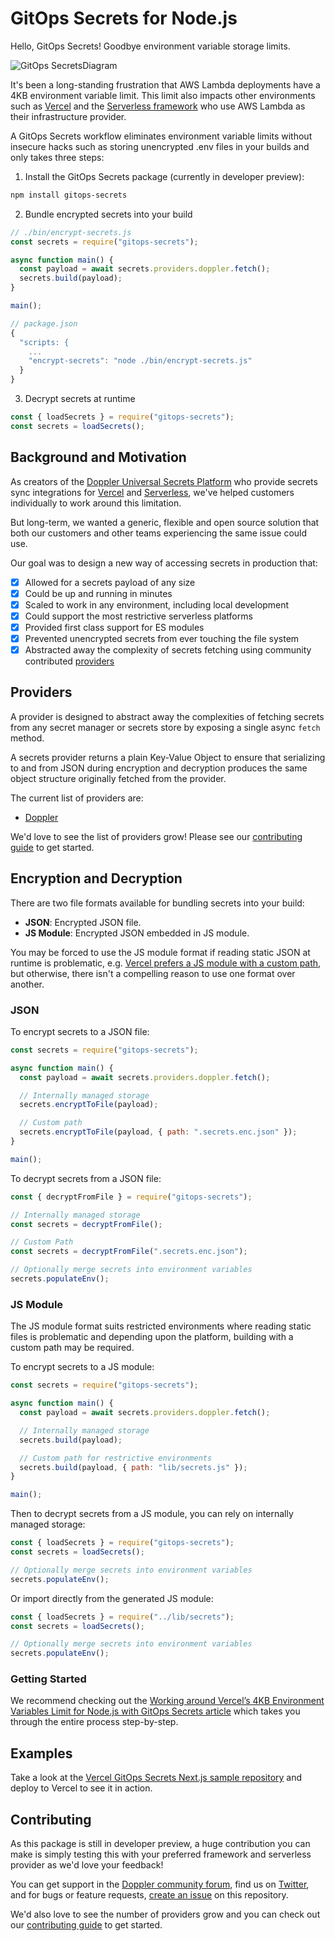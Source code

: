 # GitOps Secrets for Node.js

Hello, GitOps Secrets! Goodbye environment variable storage limits.

![GitOps SecretsDiagram](https://user-images.githubusercontent.com/133014/158977309-ce9efc17-ba94-4cb7-a7a4-bdb101a67e6d.jpg)

It's been a long-standing frustration that AWS Lambda deployments have a 4KB environment variable limit. This limit also impacts other environments such as [Vercel](https://vercel.com/support/articles/how-do-i-workaround-vercel-s-4-kb-environment-variables-limit) and the [Serverless framework](https://www.serverless.com/framework/docs/providers/aws/guide/variables) who use AWS Lambda as their infrastructure provider.

A GitOps Secrets workflow eliminates environment variable limits without insecure hacks such as storing unencrypted .env files in your builds and only takes three steps:

1. Install the GitOps Secrets package (currently in developer preview):

```sh
npm install gitops-secrets
```

2. Bundle encrypted secrets into your build

```js
// ./bin/encrypt-secrets.js
const secrets = require("gitops-secrets");

async function main() {
  const payload = await secrets.providers.doppler.fetch();
  secrets.build(payload);
}

main();
```

```js
// package.json
{
  "scripts: {
    ...
    "encrypt-secrets": "node ./bin/encrypt-secrets.js"
  }
}
```

3. Decrypt secrets at runtime

```js
const { loadSecrets } = require("gitops-secrets");
const secrets = loadSecrets();
```

## Background and Motivation

As creators of the [Doppler Universal Secrets Platform](https://www.doppler.com/) who provide secrets sync integrations for [Vercel](https://vercel.com/integrations/doppler) and [Serverless](https://docs.doppler.com/docs/enclave-installation-serverless), we've helped customers individually to work around this limitation.

But long-term, we wanted a generic, flexible and open source solution that both our customers and other teams experiencing the same issue could use.

Our goal was to design a new way of accessing secrets in production that:

- [x] Allowed for a secrets payload of any size
- [x] Could be up and running in minutes
- [x] Scaled to work in any environment, including local development
- [x] Could support the most restrictive serverless platforms
- [x] Provided first class support for ES modules
- [x] Prevented unencrypted secrets from ever touching the file system
- [x] Abstracted away the complexity of secrets fetching using community contributed [providers](./src/providers/)

## Providers

A provider is designed to abstract away the complexities of fetching secrets from any secret manager or secrets store by exposing a single async `fetch` method.

A secrets provider returns a plain Key-Value Object to ensure that serializing to and from JSON during encryption and decryption produces the same object structure originally fetched from the provider.

The current list of providers are:

- [Doppler](./src/providers/doppler.js)

We'd love to see the list of providers grow! Please see our [contributing guide](CONTRIBUTING.md) to get started.

## Encryption and Decryption

There are two file formats available for bundling secrets into your build:

- **JSON**: Encrypted JSON file.
- **JS Module**: Encrypted JSON embedded in JS module.

You may be forced to use the JS module format if reading static JSON at runtime is problematic, e.g. [Vercel prefers a JS module with a custom path](https://github.com/DopplerUniversity/vercel-gitops-secrets-nextjs), but otherwise, there isn't a compelling reason to use one format over another.

### JSON

To encrypt secrets to a JSON file:

```js
const secrets = require("gitops-secrets");

async function main() {
  const payload = await secrets.providers.doppler.fetch();

  // Internally managed storage
  secrets.encryptToFile(payload);

  // Custom path
  secrets.encryptToFile(payload, { path: ".secrets.enc.json" });
}

main();
```

To decrypt secrets from a JSON file:

```js
const { decryptFromFile } = require("gitops-secrets");

// Internally managed storage
const secrets = decryptFromFile();

// Custom Path
const secrets = decryptFromFile(".secrets.enc.json");

// Optionally merge secrets into environment variables
secrets.populateEnv();
```

### JS Module

The JS module format suits restricted environments where reading static files is problematic and depending upon the platform, building with a custom path may be required.

To encrypt secrets to a JS module:

```js
const secrets = require("gitops-secrets");

async function main() {
  const payload = await secrets.providers.doppler.fetch();

  // Internally managed storage
  secrets.build(payload);

  // Custom path for restrictive environments
  secrets.build(payload, { path: "lib/secrets.js" });
}

main();
```

Then to decrypt secrets from a JS module, you can rely on internally managed storage:

```js
const { loadSecrets } = require("gitops-secrets");
const secrets = loadSecrets();

// Optionally merge secrets into environment variables
secrets.populateEnv();
```

Or import directly from the generated JS module:

```js
const { loadSecrets } = require("../lib/secrets");
const secrets = loadSecrets();

// Optionally merge secrets into environment variables
secrets.populateEnv();
```

### Getting Started

We recommend checking out the [Working around Vercel’s 4KB Environment Variables Limit for Node.js with GitOps Secrets article](https://hashnode.com/preview/623404babef4c71aa6f0d65e) which takes you through the entire process step-by-step.

## Examples

Take a look at the [Vercel GitOps Secrets Next.js sample repository](https://github.com/DopplerUniversity/vercel-gitops-secrets-nextjs) and deploy to Vercel to see it in action.

## Contributing

As this package is still in developer preview, a huge contribution you can make is simply testing this with your preferred framework and serverless provider as we'd love your feedback!

You can get support in the [Doppler community forum](https://community.doppler.com/), find us on [Twitter](https://twitter.com/doppler), and for bugs or feature requests, [create an issue](https://github.com/DopplerHQ/gitops-secrets-nodejs/issues) on this repository.

We'd also love to see the number of providers grow and you can check out our [contributing guide](CONTRIBUTING.md) to get started.
